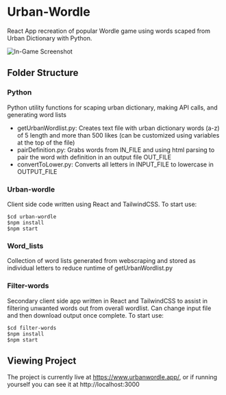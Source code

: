 # Urban-Wordle
React App recreation of popular Wordle game using words scaped from Urban Dictionary with Python.

![In-Game Screenshot](https://i.imgur.com/oetRWLF.png)

## Folder Structure

### Python

Python utility functions for scaping urban dictionary, making API calls, and generating word lists

- getUrbanWordlist.py: Creates text file with urban dictionary words (a-z) of 5 length and more than 500 likes (can be customized using variables at the top of the file)
- pairDefinition.py: Grabs words from IN_FILE and using html parsing to pair the word with definition in an output file OUT_FILE
- convertToLower.py: Converts all letters in INPUT_FILE to lowercase in OUTPUT_FILE

### Urban-wordle

Client side code written using React and TailwindCSS. To start use:

    $cd urban-wordle
    $npm install
    $npm start
    
### Word_lists

Collection of word lists generated from webscraping and stored as individual letters to reduce runtime of getUrbanWordlist.py

### Filter-words

Secondary client side app written in React and TailwindCSS to assist in filtering unwanted words out from overall wordlist. Can change input file and then download output once complete. To start use:

    $cd filter-words
    $npm install
    $npm start

## Viewing Project

The project is currently live at https://www.urbanwordle.app/, or if running yourself you can see it at http://localhost:3000
